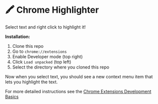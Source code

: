 # 🖍️ Chrome Highlighter

Select text and right click to highlight it!

**Installation:**

1. Clone this repo
2. Go to `chrome://extensions`
3. Enable Developer mode (top right)
4. Click `Load unpacked` (top left)
5. Select the directory where you cloned this repo

Now when you select text, you should see a new context menu item that lets you highlight the text.

For more detailed instructions see the [Chrome Extensions Development Basics](https://developer.chrome.com/docs/extensions/mv3/getstarted/development-basics/)
